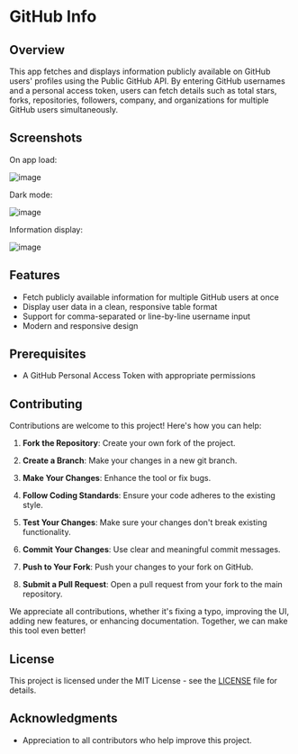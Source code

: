 # GitHub Info

## Overview

This app fetches and displays information publicly available on GitHub users' profiles using the Public GitHub API. By entering GitHub usernames and a personal access token, users can fetch details such as total stars, forks, repositories, followers, company, and organizations for multiple GitHub users simultaneously.

## Screenshots

On app load:

![image](https://github.com/user-attachments/assets/0c04c834-5948-40f8-84f7-6450db793bca)

Dark mode:

![image](https://github.com/user-attachments/assets/147472a3-7a32-42f8-badc-97afb7d703ba)

Information display:

![image](https://github.com/user-attachments/assets/b28c1d5b-f62c-4fc1-a842-eb0a25792b7d)


## Features

- Fetch publicly available information for multiple GitHub users at once
- Display user data in a clean, responsive table format
- Support for comma-separated or line-by-line username input
- Modern and responsive design

## Prerequisites

- A GitHub Personal Access Token with appropriate permissions

## Contributing

Contributions are welcome to this project! Here's how you can help:

1. **Fork the Repository**: Create your own fork of the project.

2. **Create a Branch**: Make your changes in a new git branch.

3. **Make Your Changes**: Enhance the tool or fix bugs.

4. **Follow Coding Standards**: Ensure your code adheres to the existing style.

5. **Test Your Changes**: Make sure your changes don't break existing functionality.

6. **Commit Your Changes**: Use clear and meaningful commit messages.

7. **Push to Your Fork**: Push your changes to your fork on GitHub.

8. **Submit a Pull Request**: Open a pull request from your fork to the main repository.

We appreciate all contributions, whether it's fixing a typo, improving the UI, adding new features, or enhancing documentation. Together, we can make this tool even better!

## License

This project is licensed under the MIT License - see the [LICENSE](LICENSE) file for details.

## Acknowledgments

- Appreciation to all contributors who help improve this project.
